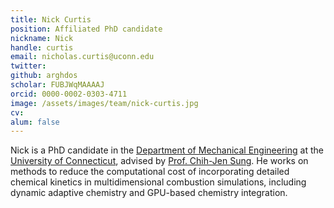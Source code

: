 ```yaml
---
title: Nick Curtis
position: Affiliated PhD candidate
nickname: Nick
handle: curtis
email: nicholas.curtis@uconn.edu
twitter:
github: arghdos
scholar: FUBJWqMAAAAJ
orcid: 0000-0002-0303-4711
image: /assets/images/team/nick-curtis.jpg
cv:
alum: false
---
```

Nick is a PhD candidate in the [Department of Mechanical Engineering] at the [University of Connecticut], advised by [Prof. Chih-Jen Sung](http://combdiaglab.engr.uconn.edu). He works on methods to reduce the computational cost of incorporating detailed chemical kinetics in multidimensional combustion simulations, including dynamic adaptive chemistry and GPU-based chemistry integration.


[University of Connecticut]: https://uconn.edu
[Department of Mechanical Engineering]: https://www.engr.uconn.edu/me/cms/
